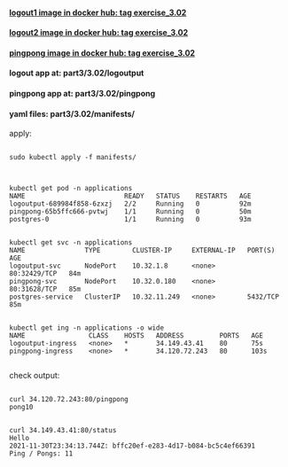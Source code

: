 #### [logout1 image in docker hub: tag exercise_3.02](https://hub.docker.com/r/lnsth/logoutput1)

#### [logout2 image in docker hub: tag exercise_3.02](https://hub.docker.com/r/lnsth/logoutput2)

#### [pingpong image in docker hub: tag exercise_3.02](https://hub.docker.com/r/lnsth/pingpong)

#### logout app at: part3/3.02/logoutput

#### pingpong app at: part3/3.02/pingpong

#### yaml files: part3/3.02/manifests/



apply:

```

sudo kubectl apply -f manifests/


```


```

kubectl get pod -n applications
NAME                         READY   STATUS    RESTARTS   AGE
logoutput-689984f858-6zxzj   2/2     Running   0          92m
pingpong-65b5ffc666-pvtwj    1/1     Running   0          50m
postgres-0                   1/1     Running   0          93m


kubectl get svc -n applications
NAME               TYPE        CLUSTER-IP     EXTERNAL-IP   PORT(S)        AGE
logoutput-svc      NodePort    10.32.1.8      <none>        80:32429/TCP   84m
pingpong-svc       NodePort    10.32.0.180    <none>        80:31628/TCP   85m
postgres-service   ClusterIP   10.32.11.249   <none>        5432/TCP       85m


kubectl get ing -n applications -o wide
NAME                CLASS    HOSTS   ADDRESS         PORTS   AGE
logoutput-ingress   <none>   *       34.149.43.41    80      75s
pingpong-ingress    <none>   *       34.120.72.243   80      103s


```



check output:
```

curl 34.120.72.243:80/pingpong
pong10


curl 34.149.43.41:80/status
Hello
2021-11-30T23:34:13.744Z: bffc20ef-e283-4d17-b084-bc5c4ef66391
Ping / Pongs: 11
```
